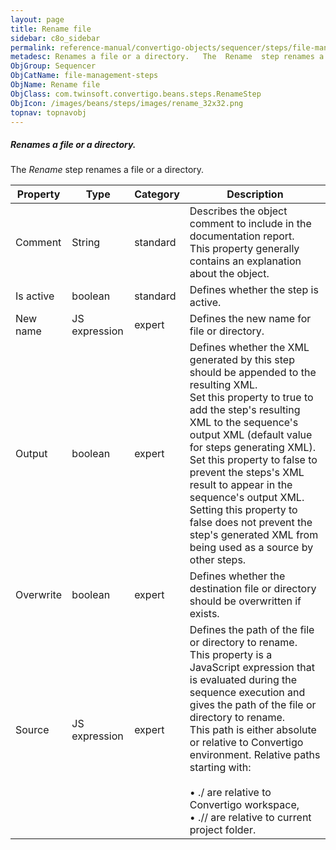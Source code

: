```yaml
---
layout: page
title: Rename file
sidebar: c8o_sidebar
permalink: reference-manual/convertigo-objects/sequencer/steps/file-management-steps/rename-file/
metadesc: Renames a file or a directory.   The  Rename  step renames a file or a directory.
ObjGroup: Sequencer
ObjCatName: file-management-steps
ObjName: Rename file
ObjClass: com.twinsoft.convertigo.beans.steps.RenameStep
ObjIcon: /images/beans/steps/images/rename_32x32.png
topnav: topnavobj
---
```

##### Renames a file or a directory. 

The <i>Rename</i> step renames a file or a directory.

Property | Type | Category | Description
--- | --- | --- | ---
Comment | String | standard | Describes the object comment to include in the documentation report.<br/>This property generally contains an explanation about the object.
Is active | boolean | standard | Defines whether the step is active.
New name | JS expression | expert | Defines the new name for file or directory.
Output | boolean | expert | Defines whether the XML generated by this step should be appended to the resulting XML.<br/>Set this property to <span class="computer">true</span> to add the step's resulting XML to the sequence's output XML (default value for steps generating XML). Set this property to <span class="computer">false</span> to prevent the steps's XML result to appear in the sequence's output XML.<br/>Setting this property to <span class="computer">false</span> does not prevent the step's generated XML from being used as a source by other steps.
Overwrite | boolean | expert | Defines whether the destination file or directory should be overwritten if exists.
Source | JS expression | expert | Defines the path of the file or directory to rename.<br/>This property is a JavaScript expression that is evaluated during the sequence execution and gives the path of the file or directory to rename. <br/>This path is either absolute or relative to Convertigo environment. Relative paths starting with:<br/><br/>• <span class="computer">./</span> are relative to Convertigo workspace,<br/>• <span class="computer">.//</span> are relative to current project folder. <br/>
